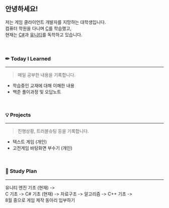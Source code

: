 ## 안녕하세요!
저는 게임 클라이언트 개발자를 지망하는 대학생입니다.  
컴퓨터 학원을 다니며 [C](http://www.yes24.com/Product/Goods/76073279)를 학습했고,   
현재는 [C#](http://www.yes24.com/Product/Goods/96674785)과 [유니티](http://www.yes24.com/Product/Goods/106537338)를 독학하고 있습니다.   
<br/>
<br/>
### ✏ Today I Learned
---
>매일 공부한 내용을 기록합니다.
- 학습중인 교재에 대해 이해한 내용
- 백준 풀이과정 및 오답노트    

<br/>  

### 💡 Projects
---
>진행상황, 트러블슈팅 등을 기록합니다.  
- 텍스트 게임 (개인)  
- 고전게임 바탕화면 부수기 (개인)   
<br/>  

### 📅 Study Plan  
---
유니티 엔진 기초 (현재) ->  
C 기초 -> C# 기초 (현재) -> 자료구조 -> 알고리즘 -> C++ 기초 ->  
8월 중으로 게임 제작 동아리 입부하기  
<br/>
 
